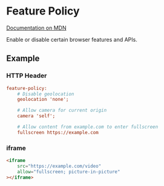 # Feature Policy

[Documentation on MDN](https://developer.mozilla.org/en-US/docs/Web/HTTP/Feature_Policy)

Enable or disable certain browser features and APIs.

## Example

### HTTP Header

```ini
feature-policy:
    # Disable geolocation
    geolocation 'none';

    # Allow camera for current origin
    camera 'self';

    # Allow content from example.com to enter fullscreen
    fullscreen https://example.com
```

### iframe

```html
<iframe
    src="https://example.com/video"
    allow="fullscreen; picture-in-picture"
></iframe>
```
